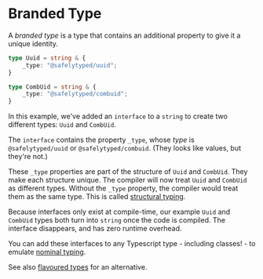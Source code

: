 # Branded Type

A _branded type_ is a type that contains an additional property to give it a unique identity.

```typescript
type Uuid = string & {
    _type: "@safelytyped/uuid";
}

type CombUid = string & {
    _type: "@safelytyped/combuid";
}
```

In this example, we've added an `interface` to a `string` to create two different types: `Uuid` and `CombUid`.

The `interface` contains the property `_type`, whose _type_ is `@safelytyped/uuid` or `@safelytyped/combuid`. (They looks like values, but they're not.)

These `_type` properties are part of the structure of `Uuid` and `CombUid`. They make each structure unique. The compiler will now treat `Uuid` and `CombUid` as different types. Without the `_type` property, the compiler would treat them as the same type. This is called [structural typing][Structural Typing].

Because interfaces only exist at compile-time, our example `Uuid` and `CombUid` types both turn into `string` once the code is compiled. The interface disappears, and has zero runtime overhead.

You can add these interfaces to any Typescript type - including classes! - to emulate [nominal typing][Nominal Typing].

See also [flavoured types][Flavoured Type] for an alternative.

[ADOPTION]: ../impacted-areas/ADOPTION.md
[CONTRIBUTIONS]: ../impacted-areas/CONTRIBUTIONS.md
[CORRECTNESS]: ../impacted-areas/CORRECTNESS.md
[GOVERNANCE]: ../impacted-areas/GOVERNANCE.md
[PROJECT-MAINTENANCE]: ../impacted-areas/PROJECT-MAINTENANCE.md
[ROBUSTNESS]: ../impacted-areas/ROBUSTNESS.md
[SECURITY]: ../impacted-areas/SECURITY.md
[TESTABILITY]: ../impacted-areas/TESTABILITY.md
[Base Class]: ./base-class.md
[Branded Type]: ./branded-type.md
[Caller]: ./caller.md
[CQRS]: ./CQRS.md
[Data Bag]: ./data-bag.md
[Data Guard]: ./data-guard.md
[Data Guarantee]: ./data-guarantee.md
[Default Value]: ./default-value.md
[Defensive Programming]: ./defensive-programming.md
[Dependency]: ./dependency.md
[Dependency Injection]: ./dependency-injection.md
[Docblock]: ./docblock.md
[End-User]: ./end-user.md
[Entity]: ./entity.md
[Exported Item]: ./exported-item.md
[Flavoured Type]: ./flavoured-type.md
[Function Prefix]: ./function-prefix.md
[Function Signature]: ./function-signature.md
[Hard-Coded]: ./hard-coded.md
[Identity]: ./identity.md
[Immutability]: ./immutability.md
[Inherited Method]: ./inherited-method.md
[Instantiable Type]: ./instantiable-type.md
[Mandatory Dependency]: ./mandatory-dependency.md
[Nominal Typing]: ./nominal-typing.md
[Optional Input]: ./optional-input.md
[Overridden Method]: ./overridden-method.md
[Plain Object]: ./plain-object.md
[Primitive Type]: ./primitive-type.md
[Protocol]: ./protocol.md
[Refined Type]: ./refined-type.md
[Rest Parameter]: ./rest-parameter.md
[Reusability]: ./reusability.md
[Side Effects]: ./side-effects.md
[Smart Constructor]: ./smart-constructor.md
[Structural Typing]: ./structural-typing.md
[Type Alias]: ./type-alias.md
[Type Casting]: ./type-casting.md
[Type Guarantee]: ./type-guarantee.md
[Type Guard]: ./type-guard.md
[Type Inference]: ./type-inference.md
[Type Predicate]: ./type-predicate.md
[Type Signature]: ./type-signature.md
[User-Supplied Functional Options]: ./user-supplied-functional-options.md
[User-Supplied Input]: ./user-supplied-input.md
[User-Supplied Options]: ./user-supplied-options.md
[User-Supplied Optional Dependencies]: ./user-supplied-optional-dependencies.md
[Value]: ./value.md
[Value Object]: ./value-object.md

